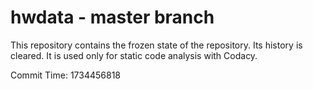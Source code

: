 # hwdata - master branch

This repository contains the frozen state of the repository.
Its history is cleared. It is used only for static code
analysis with Codacy.

Commit Time: 1734456818